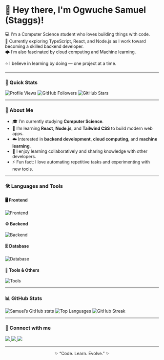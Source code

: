 # 👋 Hey there, I'm Ogwuche Samuel (Staggs)!

💻 I'm a Computer Science student who loves building things with code.  
🚀 Currently exploring TypeScript, React, and Node.js as I work toward becoming a skilled backend developer.  
🌩️ I’m also fascinated by cloud computing and Machine learning.  

⭐ I believe in learning by doing — one project at a time.

---

### 🧠 Quick Stats

![Profile Views](https://komarev.com/ghpvc/?username=Staggs-hertz&color=blue)
![GitHub Followers](https://img.shields.io/github/followers/Staggs-hertz?label=Followers&style=social)
![GitHub Stars](https://img.shields.io/github/stars/Staggs-hertz?affiliations=OWNER&style=social)


---

### 🌱 About Me

- 🎓 I’m currently studying **Computer Science**.  
- 🧩 I’m learning **React**, **Node.js**, and **Tailwind CSS** to build modern web apps.  
- ☁️ Interested in **backend development**, **cloud computing**, and **machine learning**.  
- 🤝 I enjoy learning collaboratively and sharing knowledge with other developers.  
- ⚡ Fun fact: I love automating repetitive tasks and experimenting with new tools.

---

### 🛠️ Languages and Tools

#### 🖥️ Frontend
![Frontend](https://skillicons.dev/icons?i=html,css,bootstrap,tailwind,js,jquery,react)

#### ⚙️ Backend
![Backend](https://skillicons.dev/icons?i=nodejs,express,ejs)

#### 🗄️ Database
![Database](https://skillicons.dev/icons?i=postgres)

#### 🧰 Tools & Others
![Tools](https://skillicons.dev/icons?i=git,github,vscode)

---

### 📊 GitHub Stats

![Samuel’s GitHub stats](https://github-readme-stats.vercel.app/api?username=Staggs-hertz&show_icons=true&theme=radical)
![Top Languages](https://github-readme-stats.vercel.app/api/top-langs/?username=Staggs-hertz&layout=compact&theme=radical)
![GitHub Streak](https://github-readme-streak-stats.herokuapp.com/?user=Staggs-hertz&theme=radical)

---

### 🤝 Connect with me

<p align="left">
  <a href="https://linkedin.com/in/sam-ogwuche" target="_blank">
    <img src="https://skillicons.dev/icons?i=linkedin" />
  </a>
  <a href="mailto:samogwuche98@gmail.com">
    <img src="https://skillicons.dev/icons?i=gmail" />
  </a>
  <a href="https://github.com/Staggs-hertz" target="_blank">
    <img src="https://skillicons.dev/icons?i=github" />
  </a>
</p>

---

<p align="center">✨ “Code. Learn. Evolve.” ✨</p>
